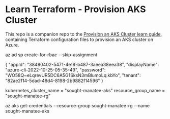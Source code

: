 # Learn Terraform - Provision AKS Cluster

This repo is a companion repo to the [Provision an AKS Cluster learn guide](https://learn.hashicorp.com/terraform/kubernetes/provision-aks-cluster), containing Terraform configuration files to provision an AKS cluster on Azure.


az ad sp create-for-rbac --skip-assignment

{
  "appId": "38480402-5471-4e18-b487-3aeea38eea38",
  "displayName": "azure-cli-2022-10-25-05-35-49",
  "password": "WO58Q~eLqrevUR5DC6A5G1SksN3mBlumoLq.kbYo",
  "tenant": "82ae2f14-5dad-48d4-8198-2b9882f14596"
}


kubernetes_cluster_name = "sought-manatee-aks"
resource_group_name = "sought-manatee-rg"


az aks get-credentials --resource-group sought-manatee-rg --name sought-manatee-aks